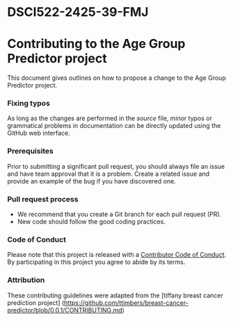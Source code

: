 # DSCI522-2425-39-FMJ
# Contributing to the Age Group Predictor project

This document gives outlines on how to propose a change to the Age Group Predictor project. 

### Fixing typos

As long as the changes are performed in the _source_ file, minor typos or grammatical problems in documentation can be directly updated using the GitHub web interface.

### Prerequisites

Prior to submitting a significant pull request, you should always file an issue and have team approval that it is a problem. Create a related issue and provide an example of the bug if you have discovered one.

### Pull request process

*  We recommend that you create a Git branch for each pull request (PR).  
*  New code should follow the good coding practices.

### Code of Conduct

Please note that this project is released with a [Contributor Code of
Conduct](CODE_OF_CONDUCT.md). By participating in this project you agree to
abide by its terms.

### Attribution
These contributing guidelines were adapted from the [tiffany breast cancer prediction project] (https://github.com/ttimbers/breast-cancer-predictor/blob/0.0.1/CONTRIBUTING.md)
